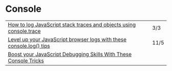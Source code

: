 # Console

|  |  |
| :--- | :--- |
| [How to log JavaScript stack traces and objects using console.trace](https://www.stefanjudis.com/today-i-learned/how-to-log-javascript-stack-traces-using-console-trace/?utm_campaign=Frontend%2BWeekly&utm_medium=email&utm_source=Frontend_Weekly_243) | 3/3 |
| [Level up your JavaScript browser logs with these console.log\(\) tips](https://dev.to/ackshaey/level-up-your-javascript-browser-logs-with-these-console-log-tips-55o2?utm_source=digest_mailer&utm_medium=email&utm_campaign=digest_email) | 11/5 |
| [Boost your JavaScript Debugging Skills With These Console Tricks](https://medium.com/better-programming/boost-your-javascript-debugging-skills-with-these-console-tricks-ab984c70298a) |  |

